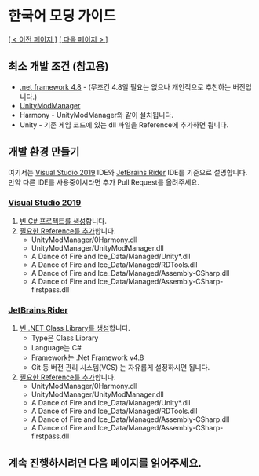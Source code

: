 # 한국어 모딩 가이드
<ins>[[ < 이전 페이지 ]](./main.md)</ins> <ins>[[ 다음 페이지 > ]](./dev-2.md)</ins>

## 최소 개발 조건 (참고용)
* [.net framework 4.8](https://go.microsoft.com/fwlink/?linkid=2088517) - (무조건 4.8일 필요는 없으나 개인적으로 추천하는 버전입니다.)
* [UnityModManager](https://www.nexusmods.com/site/mods/21)
* Harmony - UnityModManager와 같이 설치됩니다.
* Unity - 기존 게임 코드에 있는 dll 파일을 Reference에 추가하면 됩니다.

## 개발 환경 만들기

여기서는 [Visual Studio 2019](https://visualstudio.microsoft.com/) IDE와 [JetBrains Rider](https://www.jetbrains.com/rider/) IDE를 기준으로 설명합니다. 만약 다른 IDE를 사용중이시라면 추가 Pull Request를 올려주세요.

### [Visual Studio 2019](https://visualstudio.microsoft.com/)

1. [빈 C# 프로젝트를 생성](https://docs.microsoft.com/en-us/visualstudio/get-started/tutorial-projects-solutions?view=vs-2019)합니다.
2. [필요한 Reference를 추가](https://docs.microsoft.com/en-us/visualstudio/ide/managing-references-in-a-project?view=vs-2019)합니다.
    * UnityModManager/0Harmony.dll
    * UnityModManager/UnityModManager.dll
    * A Dance of Fire and Ice_Data/Managed/Unity*.dll
    * A Dance of Fire and Ice_Data/Managed/RDTools.dll
    * A Dance of Fire and Ice_Data/Managed/Assembly-CSharp.dll
    * A Dance of Fire and Ice_Data/Managed/Assembly-CSharp-firstpass.dll

### [JetBrains Rider](https://www.jetbrains.com/rider/)

1. [빈 .NET Class Library를 생성](https://www.jetbrains.com/help/rider/Creating_and_Opening_Projects_and_Solutions.html)합니다.
    * Type은 Class Library
    * Language는 C#
    * Framework는 .Net Framework v4.8
    * Git 등 버전 관리 시스템(VCS) 는 자유롭게 설정하시면 됩니다.
2. [필요한 Reference를 추가](https://www.jetbrains.com/help/rider/Extending_Your_Solution.html#project_assembly_references)합니다.
    * UnityModManager/0Harmony.dll
    * UnityModManager/UnityModManager.dll
    * A Dance of Fire and Ice_Data/Managed/Unity*.dll
    * A Dance of Fire and Ice_Data/Managed/RDTools.dll
    * A Dance of Fire and Ice_Data/Managed/Assembly-CSharp.dll
    * A Dance of Fire and Ice_Data/Managed/Assembly-CSharp-firstpass.dll

## 계속 진행하시려면 다음 페이지를 읽어주세요.
